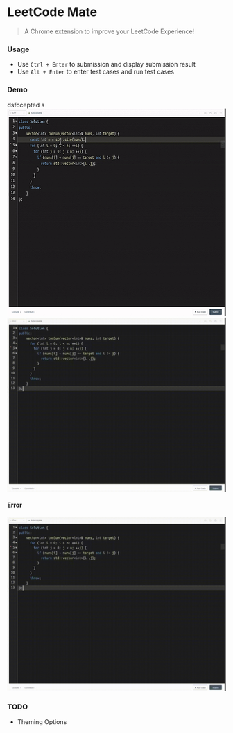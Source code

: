 # LeetCode Mate

> A Chrome extension to improve your LeetCode Experience!




### Usage
* Use `Ctrl + Enter` to submission and display submission result
* Use `Alt + Enter` to enter test cases and run test cases


### Demo
 dsfccepted
 s<img src="demo/accepted.gif" style="width:600px;height:479px">
![Accepted](demo/compile_error.gif)
#### Error
![Compile Error](demo/compile_error.gif)

### TODO 
* Theming Options

